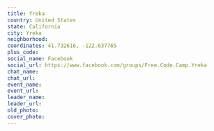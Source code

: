```yaml
---
title: Yreka
country: United States
state: California
city: Yreka
neighborhood: 
coordinates: 41.732616, -122.637765
plus_code:
social_name: Facebook
social_url: https://www.facebook.com/groups/Free.Code.Camp.Yreka
chat_name:
chat_url:
event_name:
event_url:
leader_name:
leader_url:
old_photo: 
cover_photo:
---
```


